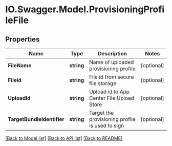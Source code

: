 # IO.Swagger.Model.ProvisioningProfileFile
## Properties

Name | Type | Description | Notes
------------ | ------------- | ------------- | -------------
**FileName** | **string** | Name of uploaded provisioning profile | [optional] 
**FileId** | **string** | File id from secure file storage | [optional] 
**UploadId** | **string** | Upload id to App Center File Upload Store | [optional] 
**TargetBundleIdentifier** | **string** | Target the provisioning profile is used to sign | [optional] 

[[Back to Model list]](../README.md#documentation-for-models) [[Back to API list]](../README.md#documentation-for-api-endpoints) [[Back to README]](../README.md)

